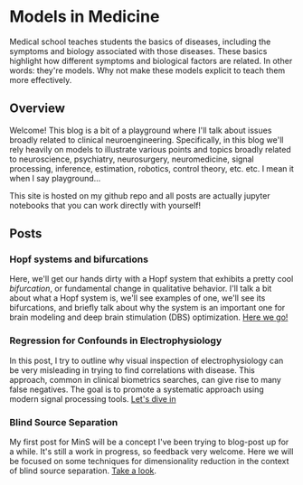 # Models in Medicine

Medical school teaches students the basics of diseases, including the symptoms and biology associated with those diseases.
These basics highlight how different symptoms and biological factors are related.
In other words: they're models.
Why not make these models explicit to teach them more effectively.

## Overview
Welcome! This blog is a bit of a playground where I'll talk about issues broadly related to clinical neuroengineering. Specifically, in this blog we'll rely heavily on models to illustrate various points and topics broadly related to neuroscience, psychiatry, neurosurgery, neuromedicine, signal processing, inference, estimation, robotics, control theory, etc. etc. I mean it when I say playground...

This site is hosted on my github repo and all posts are actually jupyter notebooks that you can work directly with yourself!

## Posts

### Hopf systems and bifurcations
Here, we'll get our hands dirty with a Hopf system that exhibits a pretty cool *bifurcation*, or fundamental change in qualitative behavior. I'll talk a bit about what a Hopf system is, we'll see examples of one, we'll see its bifurcations, and briefly talk about why the system is an important one for brain modeling and deep brain stimulation (DBS) optimization. [Here we go!](https://github.com/virati/DynamicalNetworks/)

### Regression for Confounds in Electrophysiology
In this post, I try to outline why visual inspection of electrophysiology can be very misleading in trying to find correlations with disease. This approach, common in clinical biometrics searches, can give rise to many false negatives. The goal is to promote a systematic approach using modern signal processing tools. [Let's dive in](posts/RegrPreProc/RegrPreproc.md)

### Blind Source Separation
My first post for MinS will be a concept I've been trying to blog-post up for a while. It's still a work in progress, so feedback very welcome. Here we will be focused on some techniques for dimensionality reduction in the context of blind source separation. [Take a look](posts/BSS/BlindSourceSep.md).
